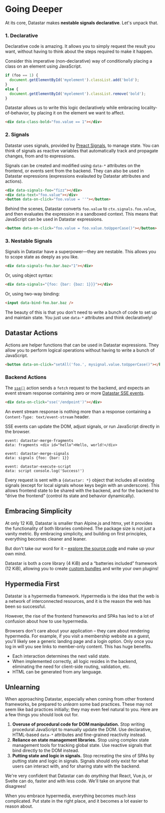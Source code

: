 # Going Deeper

At its core, Datastar makes __nestable signals declarative__. Let's unpack that.

### 1. Declarative

Declarative code is amazing. It allows you to simply request the result you want, without having to think about the steps required to make it happen.

Consider this imperative (non-declarative) way of conditionally placing a class on an element using JavaScript.

```js
if (foo == 1) {
  document.getElementById('myelement').classList.add('bold');
} 
else {
  document.getElementById('myelement').classList.remove('bold');
}
```

Datastar allows us to write this logic declaratively while embracing locality-of-behavior, by placing it on the element we want to affect.

```html
<div data-class-bold="foo.value == 1"></div>
```

### 2. Signals

Datastar uses signals, provided by [Preact Signals](https://preactjs.com/guide/v10/signals/), to manage state. You can think of signals as reactive variables that automatically track and propagate changes, from and to expressions. 

Signals can be created and modified using `data-*` attributes on the frontend, or events sent from the backend. They can also be used in Datastar expressions (expressions evalauted by Datastar attributes and actions).

```html
<div data-signals-foo="fizz"></div>
<div data-text="foo.value"></div>
<button data-on-click="foo.value = ''"></button>
```

Behind the scenes, Datastar converts `foo.value` to `ctx.signals.foo.value`, and then evaluates the expression in a sandboxed context. This means that JavaScript can be used in Datastar expressions.

```html
<button data-on-click="foo.value = foo.value.toUpperCase()"></button>
```

### 3. Nestable Signals

Signals in Datastar have a superpower—they are nestable. This allows you to scope state as deeply as you like.

```html
<div data-signals-foo.bar.baz="1"></div>
```

Or, using object syntax:

```html
<div data-signals="{foo: {bar: {baz: 1}}}"></div>
```

Or, using two-way binding:

```html
<input data-bind-foo.bar.baz />
```

The beauty of this is that you don't need to write a bunch of code to set up and maintain state. You just use `data-*` attributes and think declaratively!

## Datastar Actions

Actions are helper functions that can be used in Datastar expressions. They allow you to perform logical operations without having to write a bunch of JavaScript.

```html
<button data-on-click="setAll('foo.', mysignal.value.toUpperCase()"></button>
```

### Backend Actions

The [`sse()`](/reference/action_plugins#sse) action sends a `fetch` request to the backend, and expects an event stream response containing zero or more [Datastar SSE events](/reference/sse_events). 

```html
<div data-on-click="sse('/endpoint')"></div>
```

An event stream response is nothing more than a response containing a `Content-Type: text/event-stream` header.

SSE events can update the DOM, adjust signals, or run JavaScript directly in the browser.

```
event: datastar-merge-fragments
data: fragments <div id="hello">Hello, world!</div>

event: datastar-merge-signals
data: signals {foo: {bar: 1}}

event: datastar-execute-script
data: script console.log('Success!')
```

Every request is sent with a `{datastar: *}` object that includes all existing signals (except for local signals whose keys begin with an underscore). This allows frontend state to be shared with the backend, and for the backend to “drive the frontend” (control its state and behavior dynamically).

## Embracing Simplicity

At only 12 KiB, Datastar is smaller than Alpine.js and htmx, yet it provides the functionality of both libraries combined. The package size is not _just_ a vanity metric. By embracing simplicity, and building on first principles, everything becomes cleaner and leaner.

But don't take our word for it – [explore the source code](https://github.com/starfederation/datastar/tree/main/library) and make up your own mind. 

Datastar is both a core library (4 KiB) and a “batteries included” framework (12 KiB), allowing you to create [custom bundles](/bundler) and write your own plugins!

## Hypermedia First

Datastar is a hypermedia framework. Hypermedia is the idea that the web is a network of interconnected resources, and it is the reason the web has been so successful. 

However, the rise of the frontend frameworks and SPAs has led to a lot of confusion about how to use hypermedia.

Browsers don't care about your application – they care about rendering hypermedia. For example, if you visit a membership website as a guest, you'll likely see a generic landing page and a login option. Only once you log in will you see links to member-only content. This has huge benefits.

- Each interaction determines the next valid state.
- When implemented correctly, all logic resides in the backend, eliminating the need for client-side routing, validation, etc.
- HTML can be generated from any language.

## Unlearning

When approaching Datastar, especially when coming from other frontend frameworks, be prepared to _unlearn_ some bad practices. These may not seem like bad practices initially; they may even feel natural to you. Here are a few things you should look out for.

1. __Overuse of procedural code for DOM manipulation.__ Stop writing procedural JavaScript to manually update the DOM. Use declarative, HTML-based `data-*` attributes and fine-grained reactivity instead.
2. __Reliance on state management libraries.__ Stop using complex state management tools for tracking global state. Use reactive signals that bind directly to the DOM instead.
3. __Putting state and logic in signals.__  Stop recreating the sins of SPAs by putting state and logic in signals. Signals should only exist for what users can interact with, and for sharing state with the backend.

We're very confident that Datastar can do _anything_ that React, Vue.js, or Svelte can do, faster and with less code. We'll take on anyone that disagrees!

When you embrace hypermedia, everything becomes much _less_ complicated. Put state in the right place, and it becomes a lot easier to reason about.
